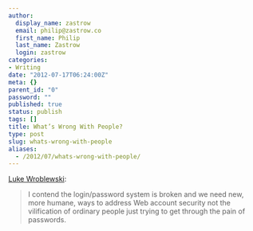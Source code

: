 ```yaml
---
author:
  display_name: zastrow
  email: philip@zastrow.co
  first_name: Philip
  last_name: Zastrow
  login: zastrow
categories:
- Writing
date: "2012-07-17T06:24:00Z"
meta: {}
parent_id: "0"
password: ""
published: true
status: publish
tags: []
title: What’s Wrong With People?
type: post
slug: whats-wrong-with-people
aliases:
  - /2012/07/whats-wrong-with-people/
---
```

<p><a href="http://www.lukew.com">Luke Wroblewski</a>:</p>
<blockquote><p>I contend the login/password system is broken and we need new, more humane, ways to address Web account security not the vilification of ordinary people just trying to get through the pain of passwords.</p></blockquote>
